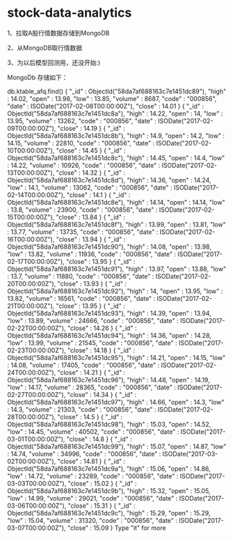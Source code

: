 # stock-data-analytics
1、拉取A股行情数据存储到MongoDB

2、从MongoDB取行情数据

3、为以后模型回测用，还没开始:)


MongoDb 存储如下：

 db.ktable_afq.find()
{ "_id" : ObjectId("58da7af688163c7e1451dc89"), "high" : 14.02, "open" : 13.98, "low" : 13.85, "volume" : 8687, "code" : "000856", "date" : ISODate("2017-02-08T00:00:00Z"), "close" : 14.01 }
{ "_id" : ObjectId("58da7af688163c7e1451dc8a"), "high" : 14.22, "open" : 14, "low" : 13.95, "volume" : 13262, "code" : "000856", "date" : ISODate("2017-02-09T00:00:00Z"), "close" : 14.19 }
{ "_id" : ObjectId("58da7af688163c7e1451dc8b"), "high" : 14.9, "open" : 14.2, "low" : 14.15, "volume" : 22810, "code" : "000856", "date" : ISODate("2017-02-10T00:00:00Z"), "close" : 14.45 }
{ "_id" : ObjectId("58da7af688163c7e1451dc8c"), "high" : 14.45, "open" : 14.4, "low" : 14.22, "volume" : 10926, "code" : "000856", "date" : ISODate("2017-02-13T00:00:00Z"), "close" : 14.32 }
{ "_id" : ObjectId("58da7af688163c7e1451dc8d"), "high" : 14.36, "open" : 14.24, "low" : 14.1, "volume" : 13062, "code" : "000856", "date" : ISODate("2017-02-14T00:00:00Z"), "close" : 14.1 }
{ "_id" : ObjectId("58da7af688163c7e1451dc8e"), "high" : 14.14, "open" : 14.14, "low" : 13.8, "volume" : 23900, "code" : "000856", "date" : ISODate("2017-02-15T00:00:00Z"), "close" : 13.84 }
{ "_id" : ObjectId("58da7af688163c7e1451dc8f"), "high" : 13.99, "open" : 13.81, "low" : 13.77, "volume" : 13735, "code" : "000856", "date" : ISODate("2017-02-16T00:00:00Z"), "close" : 13.94 }
{ "_id" : ObjectId("58da7af688163c7e1451dc90"), "high" : 14.08, "open" : 13.98, "low" : 13.82, "volume" : 11936, "code" : "000856", "date" : ISODate("2017-02-17T00:00:00Z"), "close" : 13.95 }
{ "_id" : ObjectId("58da7af688163c7e1451dc91"), "high" : 13.97, "open" : 13.88, "low" : 13.7, "volume" : 11880, "code" : "000856", "date" : ISODate("2017-02-20T00:00:00Z"), "close" : 13.93 }
{ "_id" : ObjectId("58da7af688163c7e1451dc92"), "high" : 14, "open" : 13.95, "low" : 13.82, "volume" : 16561, "code" : "000856", "date" : ISODate("2017-02-21T00:00:00Z"), "close" : 13.95 }
{ "_id" : ObjectId("58da7af688163c7e1451dc93"), "high" : 14.39, "open" : 13.94, "low" : 13.89, "volume" : 24666, "code" : "000856", "date" : ISODate("2017-02-22T00:00:00Z"), "close" : 14.26 }
{ "_id" : ObjectId("58da7af688163c7e1451dc94"), "high" : 14.36, "open" : 14.28, "low" : 13.99, "volume" : 21545, "code" : "000856", "date" : ISODate("2017-02-23T00:00:00Z"), "close" : 14.18 }
{ "_id" : ObjectId("58da7af688163c7e1451dc95"), "high" : 14.21, "open" : 14.15, "low" : 14.08, "volume" : 17405, "code" : "000856", "date" : ISODate("2017-02-24T00:00:00Z"), "close" : 14.21 }
{ "_id" : ObjectId("58da7af688163c7e1451dc96"), "high" : 14.48, "open" : 14.19, "low" : 14.17, "volume" : 28365, "code" : "000856", "date" : ISODate("2017-02-27T00:00:00Z"), "close" : 14.34 }
{ "_id" : ObjectId("58da7af688163c7e1451dc97"), "high" : 14.66, "open" : 14.3, "low" : 14.3, "volume" : 21303, "code" : "000856", "date" : ISODate("2017-02-28T00:00:00Z"), "close" : 14.5 }
{ "_id" : ObjectId("58da7af688163c7e1451dc98"), "high" : 15.03, "open" : 14.52, "low" : 14.45, "volume" : 40502, "code" : "000856", "date" : ISODate("2017-03-01T00:00:00Z"), "close" : 14.8 }
{ "_id" : ObjectId("58da7af688163c7e1451dc99"), "high" : 15.07, "open" : 14.87, "low" : 14.74, "volume" : 34996, "code" : "000856", "date" : ISODate("2017-03-02T00:00:00Z"), "close" : 14.81 }
{ "_id" : ObjectId("58da7af688163c7e1451dc9a"), "high" : 15.06, "open" : 14.86, "low" : 14.72, "volume" : 23289, "code" : "000856", "date" : ISODate("2017-03-03T00:00:00Z"), "close" : 15.02 }
{ "_id" : ObjectId("58da7af688163c7e1451dc9b"), "high" : 15.32, "open" : 15.05, "low" : 14.99, "volume" : 29021, "code" : "000856", "date" : ISODate("2017-03-06T00:00:00Z"), "close" : 15.31 }
{ "_id" : ObjectId("58da7af688163c7e1451dc9c"), "high" : 15.29, "open" : 15.29, "low" : 15.04, "volume" : 31320, "code" : "000856", "date" : ISODate("2017-03-07T00:00:00Z"), "close" : 15.09 }
Type "it" for more

